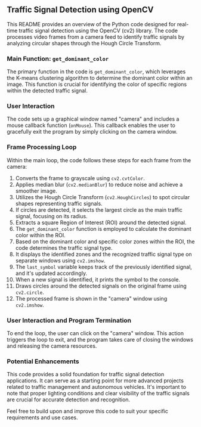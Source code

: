 ## Traffic Signal Detection using OpenCV

This README provides an overview of the Python code designed for real-time traffic signal detection using the OpenCV (cv2) library. The code processes video frames from a camera feed to identify traffic signals by analyzing circular shapes through the Hough Circle Transform.

### Main Function: `get_dominant_color`

The primary function in the code is `get_dominant_color`, which leverages the K-means clustering algorithm to determine the dominant color within an image. This function is crucial for identifying the color of specific regions within the detected traffic signal.

### User Interaction

The code sets up a graphical window named "camera" and includes a mouse callback function (`onMouse`). This callback enables the user to gracefully exit the program by simply clicking on the camera window.

### Frame Processing Loop

Within the main loop, the code follows these steps for each frame from the camera:

1. Converts the frame to grayscale using `cv2.cvtColor`.
2. Applies median blur (`cv2.medianBlur`) to reduce noise and achieve a smoother image.
3. Utilizes the Hough Circle Transform (`cv2.HoughCircles`) to spot circular shapes representing traffic signals.
4. If circles are detected, it selects the largest circle as the main traffic signal, focusing on its radius.
5. Extracts a square Region of Interest (ROI) around the detected signal.
6. The `get_dominant_color` function is employed to calculate the dominant color within the ROI.
7. Based on the dominant color and specific color zones within the ROI, the code determines the traffic signal type.
8. It displays the identified zones and the recognized traffic signal type on separate windows using `cv2.imshow`.
9. The `last_symbol` variable keeps track of the previously identified signal, and it's updated accordingly.
10. When a new signal is identified, it prints the symbol to the console.
11. Draws circles around the detected signals on the original frame using `cv2.circle`.
12. The processed frame is shown in the "camera" window using `cv2.imshow`.

### User Interaction and Program Termination

To end the loop, the user can click on the "camera" window. This action triggers the loop to exit, and the program takes care of closing the windows and releasing the camera resources.

### Potential Enhancements

This code provides a solid foundation for traffic signal detection applications. It can serve as a starting point for more advanced projects related to traffic management and autonomous vehicles. It's important to note that proper lighting conditions and clear visibility of the traffic signals are crucial for accurate detection and recognition.

Feel free to build upon and improve this code to suit your specific requirements and use cases.
